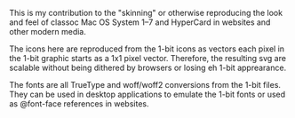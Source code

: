 This is my contribution to the "skinning" or otherwise reproducing the look and feel of classoc Mac OS System 1–7 and HyperCard in websites and other modern media.

The icons here are reproduced from the 1-bit icons as vectors each pixel in the 1-bit graphic starts as a 1x1 pixel vector. Therefore, the resulting svg are scalable without being dithered by browsers or losing eh 1-bit apprearance.

The fonts are all TrueType and woff/woff2 conversions from the 1-bit files. They can be used in desktop applications to emulate the 1-bit fonts or used as @font-face references in websites.
